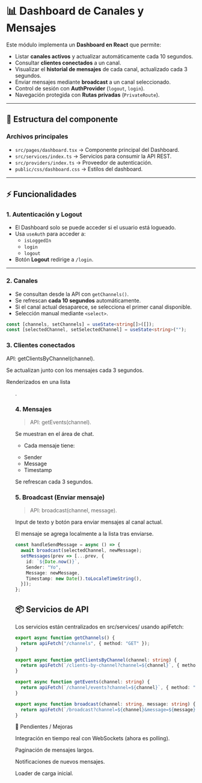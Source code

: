 # 📊 Dashboard de Canales y Mensajes

Este módulo implementa un **Dashboard en React** que permite:

- Listar **canales activos** y actualizar automáticamente cada 10 segundos.
- Consultar **clientes conectados** a un canal.
- Visualizar el **historial de mensajes** de cada canal, actualizado cada 3 segundos.
- Enviar mensajes mediante **broadcast** a un canal seleccionado.
- Control de sesión con **AuthProvider** (`logout`, `login`).
- Navegación protegida con **Rutas privadas** (`PrivateRoute`).

---

## 🚀 Estructura del componente

### Archivos principales

- `src/pages/dashboard.tsx` → Componente principal del Dashboard.
- `src/services/index.ts` → Servicios para consumir la API REST.
- `src/providers/index.ts` → Proveedor de autenticación.
- `public/css/dashboard.css` → Estilos del dashboard.

---

## ⚡ Funcionalidades

### 1. Autenticación y Logout
- El Dashboard solo se puede acceder si el usuario está logueado.
- Usa `useAuth` para acceder a:
  - `isLoggedIn`
  - `login`
  - `logout`
- Botón **Logout** redirige a `/login`.

---

### 2. Canales

- Se consultan desde la API con `getChannels()`.
- Se refrescan **cada 10 segundos** automáticamente.
- Si el canal actual desaparece, se selecciona el primer canal disponible.
- Selección manual mediante `<select>`.

```ts
const [channels, setChannels] = useState<string[]>([]);
const [selectedChannel, setSelectedChannel] = useState<string>("");
```

### 3. Clientes conectados

API: getClientsByChannel(channel).

Se actualizan junto con los mensajes cada 3 segundos.

Renderizados en una lista <ul>.

### 4. Mensajes

> API: getEvents(channel).

Se muestran en el área de chat.

- Cada mensaje tiene:
+ Sender
+ Message
+ Timestamp

Se refrescan cada 3 segundos.

### 5. Broadcast (Enviar mensaje)

> API: broadcast(channel, message).

Input de texto y botón para enviar mensajes al canal actual.

El mensaje se agrega localmente a la lista tras enviarse.

```ts
const handleSendMessage = async () => {
  await broadcast(selectedChannel, newMessage);
  setMessages(prev => [...prev, {
    id: `${Date.now()}`,
    Sender: "Yo",
    Message: newMessage,
    Timestamp: new Date().toLocaleTimeString(),
  }]);
};
```

## 📦 Servicios de API

Los servicios están centralizados en src/services/ usando apiFetch:
```ts
export async function getChannels() {
  return apiFetch("/channels", { method: "GET" });
}

export async function getClientsByChannel(channel: string) {
  return apiFetch(`/clients-by-channel?channel=${channel}`, { method: "GET" });
}

export async function getEvents(channel: string) {
  return apiFetch(`/channel/events?channel=${channel}`, { method: "GET" });
}

export async function broadcast(channel: string, message: string) {
  return apiFetch(`/broadcast?channel=${channel}&message=${message}`, { method: "POST" });
}
```

📌 Pendientes / Mejoras

Integración en tiempo real con WebSockets (ahora es polling).

Paginación de mensajes largos.

Notificaciones de nuevos mensajes.

Loader de carga inicial.